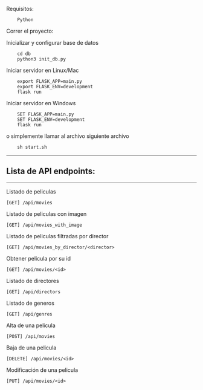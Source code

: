 Requisitos:

```
    Python
```

Correr el proyecto:

Inicializar y configurar base de datos

```
    cd db
    python3 init_db.py
```


Iniciar servidor en Linux/Mac

```
    export FLASK_APP=main.py
    export FLASK_ENV=development
    flask run
```

Iniciar servidor en Windows

```
    SET FLASK_APP=main.py
    SET FLASK_ENV=development
    flask run
```

o simplemente llamar al archivo siguiente archivo
```
    sh start.sh
```

-----
## Lista de API endpoints:
-----

Listado de peliculas
```
[GET] /api/movies
```

Listado de peliculas con imagen
```
[GET] /api/movies_with_image
```

Listado de peliculas filtradas por director
```
[GET] /api/movies_by_director/<director>
```

Obtener pelicula por su id
```
[GET] /api/movies/<id>
```

Listado de directores
```
[GET] /api/directors
```

Listado de generos
```
[GET] /api/genres
```

Alta de una pelicula
```
[POST] /api/movies
```

Baja de una pelicula
```
[DELETE] /api/movies/<id>
```

Modificación de una pelicula
```
[PUT] /api/movies/<id>
```
